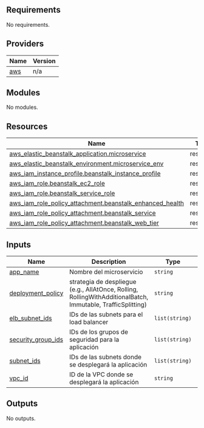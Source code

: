 ## Requirements

No requirements.

## Providers

| Name | Version |
|------|---------|
| <a name="provider_aws"></a> [aws](#provider\_aws) | n/a |

## Modules

No modules.

## Resources

| Name | Type |
|------|------|
| [aws_elastic_beanstalk_application.microservice](https://registry.terraform.io/providers/hashicorp/aws/latest/docs/resources/elastic_beanstalk_application) | resource |
| [aws_elastic_beanstalk_environment.microservice_env](https://registry.terraform.io/providers/hashicorp/aws/latest/docs/resources/elastic_beanstalk_environment) | resource |
| [aws_iam_instance_profile.beanstalk_instance_profile](https://registry.terraform.io/providers/hashicorp/aws/latest/docs/resources/iam_instance_profile) | resource |
| [aws_iam_role.beanstalk_ec2_role](https://registry.terraform.io/providers/hashicorp/aws/latest/docs/resources/iam_role) | resource |
| [aws_iam_role.beanstalk_service_role](https://registry.terraform.io/providers/hashicorp/aws/latest/docs/resources/iam_role) | resource |
| [aws_iam_role_policy_attachment.beanstalk_enhanced_health](https://registry.terraform.io/providers/hashicorp/aws/latest/docs/resources/iam_role_policy_attachment) | resource |
| [aws_iam_role_policy_attachment.beanstalk_service](https://registry.terraform.io/providers/hashicorp/aws/latest/docs/resources/iam_role_policy_attachment) | resource |
| [aws_iam_role_policy_attachment.beanstalk_web_tier](https://registry.terraform.io/providers/hashicorp/aws/latest/docs/resources/iam_role_policy_attachment) | resource |

## Inputs

| Name | Description | Type | Default | Required |
|------|-------------|------|---------|:--------:|
| <a name="input_app_name"></a> [app\_name](#input\_app\_name) | Nombre del microservicio | `string` | n/a | yes |
| <a name="input_deployment_policy"></a> [deployment\_policy](#input\_deployment\_policy) | strategia de despliegue (e.g., AllAtOnce, Rolling, RollingWithAdditionalBatch, Immutable, TrafficSplitting) | `string` | n/a | yes |
| <a name="input_elb_subnet_ids"></a> [elb\_subnet\_ids](#input\_elb\_subnet\_ids) | IDs de las subnets para el load balancer | `list(string)` | `[]` | no |
| <a name="input_security_group_ids"></a> [security\_group\_ids](#input\_security\_group\_ids) | IDs de los grupos de seguridad para la aplicación | `list(string)` | n/a | yes |
| <a name="input_subnet_ids"></a> [subnet\_ids](#input\_subnet\_ids) | IDs de las subnets donde se desplegará la aplicación | `list(string)` | n/a | yes |
| <a name="input_vpc_id"></a> [vpc\_id](#input\_vpc\_id) | ID de la VPC donde se desplegará la aplicación | `string` | n/a | yes |

## Outputs

No outputs.
